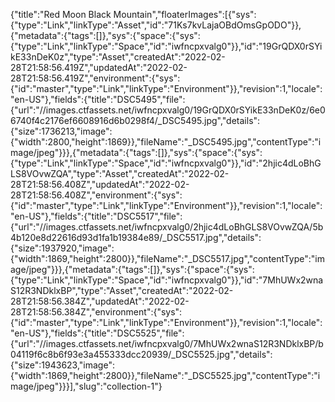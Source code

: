 {"title":"Red Moon Black Mountain","floaterImages":[{"sys":{"type":"Link","linkType":"Asset","id":"71Ks7kvLajaOBdOmsGpODO"}},{"metadata":{"tags":[]},"sys":{"space":{"sys":{"type":"Link","linkType":"Space","id":"iwfncpxvalg0"}},"id":"19GrQDX0rSYikE33nDeK0z","type":"Asset","createdAt":"2022-02-28T21:58:56.419Z","updatedAt":"2022-02-28T21:58:56.419Z","environment":{"sys":{"id":"master","type":"Link","linkType":"Environment"}},"revision":1,"locale":"en-US"},"fields":{"title":"DSC5495","file":{"url":"//images.ctfassets.net/iwfncpxvalg0/19GrQDX0rSYikE33nDeK0z/6e06740f4c2176ef6608916d6b0298f4/_DSC5495.jpg","details":{"size":1736213,"image":{"width":2800,"height":1869}},"fileName":"_DSC5495.jpg","contentType":"image/jpeg"}}},{"metadata":{"tags":[]},"sys":{"space":{"sys":{"type":"Link","linkType":"Space","id":"iwfncpxvalg0"}},"id":"2hjic4dLoBhGLS8VOvwZQA","type":"Asset","createdAt":"2022-02-28T21:58:56.408Z","updatedAt":"2022-02-28T21:58:56.408Z","environment":{"sys":{"id":"master","type":"Link","linkType":"Environment"}},"revision":1,"locale":"en-US"},"fields":{"title":"DSC5517","file":{"url":"//images.ctfassets.net/iwfncpxvalg0/2hjic4dLoBhGLS8VOvwZQA/5b4b120e8d22616d93d1fa1b19384e89/_DSC5517.jpg","details":{"size":1937920,"image":{"width":1869,"height":2800}},"fileName":"_DSC5517.jpg","contentType":"image/jpeg"}}},{"metadata":{"tags":[]},"sys":{"space":{"sys":{"type":"Link","linkType":"Space","id":"iwfncpxvalg0"}},"id":"7MhUWx2wnaS12R3NDklxBP","type":"Asset","createdAt":"2022-02-28T21:58:56.384Z","updatedAt":"2022-02-28T21:58:56.384Z","environment":{"sys":{"id":"master","type":"Link","linkType":"Environment"}},"revision":1,"locale":"en-US"},"fields":{"title":"DSC5525","file":{"url":"//images.ctfassets.net/iwfncpxvalg0/7MhUWx2wnaS12R3NDklxBP/b04119f6c8b6f93e3a455333dcc20939/_DSC5525.jpg","details":{"size":1943623,"image":{"width":1869,"height":2800}},"fileName":"_DSC5525.jpg","contentType":"image/jpeg"}}}],"slug":"collection-1"}